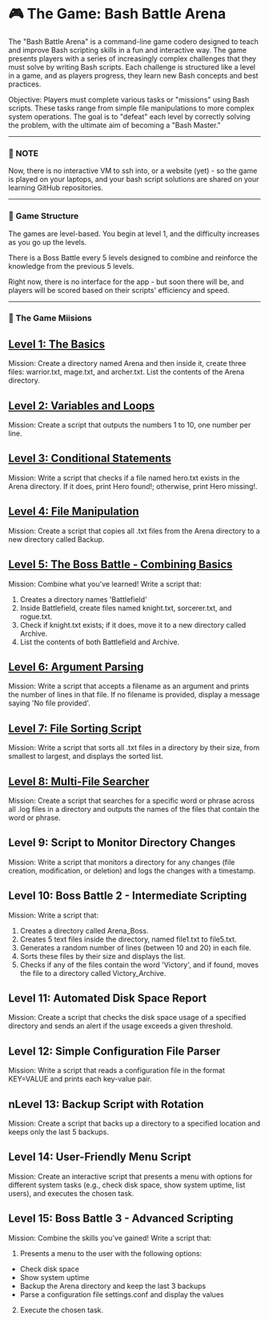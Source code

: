 # 🎮 The Game: Bash Battle Arena 

The "Bash Battle Arena" is a command-line game codero designed to teach and improve Bash scripting skills in a fun and interactive way. The game presents players with a series of increasingly complex challenges that they must solve by writing Bash scripts. Each challenge is structured like a level in a game, and as players progress, they learn new Bash concepts and best practices.

Objective: Players must complete various tasks or "missions" using Bash scripts. These tasks range from simple file manipulations to more complex system operations. The goal is to "defeat" each level by correctly solving the problem, with the ultimate aim of becoming a "Bash Master."

---
### 📝 NOTE


Now, there is no interactive VM to ssh into, or a website (yet) - so the game is played on your laptops, and your bash script solutions are shared on your learning GitHub repositories. 

---

### 🧱 Game Structure

The games are level-based. You begin at level 1, and the difficulty increases as you go up the levels.

There is a Boss Battle every 5 levels designed to combine and reinforce the knowledge from the previous 5 levels.

Right now, there is no interface for the app - but soon there will be, and players will be scored based on their scripts' efficiency and speed.

---

### 🎯 The Game Miisions

## [Level 1: The Basics](https://github.com/Yasir-77/Devops-Learning/blob/main/Bash%20Scripting/Labs/Level1.md#level-1-the-basics)
Mission: Create a directory named Arena and then inside it, create three files: warrior.txt, mage.txt, and archer.txt. List the contents of the Arena directory.

## [Level 2: Variables and Loops](https://github.com/Yasir-77/Devops-Learning/blob/main/Bash%20Scripting/Labs/Level2.md#level-2-variables-and-loops)
Mission: Create a script that outputs the numbers 1 to 10, one number per line.

## [Level 3: Conditional Statements](https://github.com/Yasir-77/Devops-Learning/blob/main/Bash%20Scripting/Labs/Level3.md#level-3-conditional-statements)
Mission: Write a script that checks if a file named hero.txt exists in the Arena directory. If it does, print Hero found!; otherwise, print Hero missing!.

## [Level 4: File Manipulation](https://github.com/Yasir-77/Devops-Learning/blob/main/Bash%20Scripting/Labs/Level4.md#level-4-file-manipulation)
Mission: Create a script that copies all .txt files from the Arena directory to a new directory called Backup.

## [Level 5: The Boss Battle - Combining Basics](https://github.com/Yasir-77/Devops-Learning/blob/main/Bash%20Scripting/Labs/Level5.md#level-5-the-boss-battle---combining-basics)
Mission: Combine what you've learned! Write a script that:

1. Creates a directory names 'Battlefield'
2. Inside Battlefield, create files named knight.txt, sorcerer.txt, and rogue.txt.
3. Check if knight.txt exists; if it does, move it to a new directory called Archive.
4. List the contents of both Battlefield and Archive.

## [Level 6: Argument Parsing](https://github.com/Yasir-77/Devops-Learning/blob/main/Bash%20Scripting/Labs/Level6.md#level-6-argument-parsing)
Mission: Write a script that accepts a filename as an argument and prints the number of lines in that file. If no filename is provided, display a message saying 'No file provided'.

## [Level 7: File Sorting Script](https://github.com/Yasir-77/Devops-Learning/blob/main/Bash%20Scripting/Labs/Level7.md#level-7-file-sorting-script)
Mission: Write a script that sorts all .txt files in a directory by their size, from smallest to largest, and displays the sorted list.

## [Level 8: Multi-File Searcher](https://github.com/Yasir-77/Devops-Learning/blob/main/Bash%20Scripting/Labs/Level8.md#level-8-multi-file-searcher)
Mission: Create a script that searches for a specific word or phrase across all .log files in a directory and outputs the names of the files that contain the word or phrase.

## Level 9: Script to Monitor Directory Changes
Mission: Write a script that monitors a directory for any changes (file creation, modification, or deletion) and logs the changes with a timestamp.

## Level 10: Boss Battle 2 - Intermediate Scripting
Mission: Write a script that:

1. Creates a directory called Arena_Boss.
2. Creates 5 text files inside the directory, named file1.txt to file5.txt.
3. Generates a random number of lines (between 10 and 20) in each file.
4. Sorts these files by their size and displays the list.
5. Checks if any of the files contain the word 'Victory', and if found, moves the file to a directory called Victory_Archive.

## Level 11: Automated Disk Space Report
Mission: Create a script that checks the disk space usage of a specified directory and sends an alert if the usage exceeds a given threshold.

## Level 12: Simple Configuration File Parser
Mission: Write a script that reads a configuration file in the format KEY=VALUE and prints each key-value pair.

## nLevel 13: Backup Script with Rotation
Mission: Create a script that backs up a directory to a specified location and keeps only the last 5 backups.

## Level 14: User-Friendly Menu Script
Mission: Create an interactive script that presents a menu with options for different system tasks (e.g., check disk space, show system uptime, list users), and executes the chosen task.

## Level 15: Boss Battle 3 - Advanced Scripting
Mission: Combine the skills you've gained! Write a script that:

1. Presents a menu to the user with the following options:

- Check disk space
- Show system uptime
- Backup the Arena directory and keep the last 3 backups
- Parse a configuration file settings.conf and display the values

2. Execute the chosen task.


















































